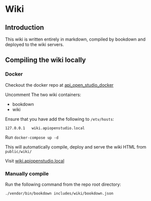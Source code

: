 Wiki
====

Introduction
------------

This wiki is written entirely in markdown,
compiled by bookdown and deployed to the wiki servers.

Compiling the wiki locally
--------------------------

### Docker

Checkout the docker repo at [api_open_studio_docker](https://gitlab.com/john89/api_open_studio_docker)

Uncomment The two wiki containers:

* bookdown
* wiki

Ensure that you have add the following to ```/etv/hosts```:

    127.0.0.1   wiki.apiopenstudio.local

Run ```docker-compose up -d```

This will automatically compile, deploy and serve the wiki HTML from ```public/wiki/```

Visit [wiki.apiopenstudio.local](https://wiki.apiopenstudio.local)

### Manually compile

Run the following command from the repo root directory:

    ./vendor/bin/bookdown includes/wiki/bookdown.json

